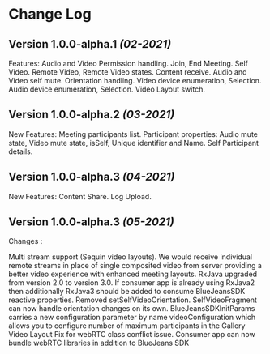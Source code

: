 Change Log
==========

Version 1.0.0-alpha.1 *(02-2021)*
---------------------------------
Features:
Audio and Video Permission handling. 
Join, End Meeting. 
Self Video. 
Remote Video, Remote Video states. 
Content receive. 
Audio and Video self mute. 
Orientation handling. 
Video device enumeration, Selection. 
Audio device enumeration, Selection. 
Video Layout switch.

Version 1.0.0-alpha.2 *(03-2021)*
---------------------------------
New Features:
Meeting participants list.
Participant properties: Audio mute state, Video mute state, isSelf, Unique identifier and Name.
Self Participant details.

Version 1.0.0-alpha.3 *(04-2021)*
---------------------------------
New Features:
Content Share.
Log Upload.


Version 1.0.0-alpha.3 *(05-2021)*
---------------------------------
Changes :

Multi stream support (Sequin video layouts). We would receive individual remote streams in place of single composited video from server providing a better video experience with enhanced meeting layouts.
RxJava upgraded from version 2.0 to version 3.0. If consumer app is already using RxJava2 then additionally RxJava3 should be added to consume BlueJeansSDK reactive properties.
Removed setSelfVideoOrientation. SelfVideoFragment can now handle orientation changes on its own.
BlueJeansSDKInitParams carries a new configuration parameter by name videoConfiguration which allows you to configure number of maximum participants in the Gallery Video Layout
Fix for webRTC class conflict issue. Consumer app can now bundle webRTC libraries in addition to BlueJeans SDK
